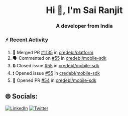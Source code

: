 <h1 align="center">Hi 👋, I'm Sai Ranjit</h1>
<h3 align="center">A developer from India</h3>

### :zap: Recent Activity

<!--START_SECTION:activity-->
1. 🎉 Merged PR [#1135](https://github.com/credebl/platform/pull/1135) in [credebl/platform](https://github.com/credebl/platform)
2. 🗣 Commented on [#55](https://github.com/credebl/mobile-sdk/issues/55#issuecomment-2761243649) in [credebl/mobile-sdk](https://github.com/credebl/mobile-sdk)
3. 🔒 Closed issue [#55](https://github.com/credebl/mobile-sdk/issues/55) in [credebl/mobile-sdk](https://github.com/credebl/mobile-sdk)
4. ❗ Opened issue [#55](https://github.com/credebl/mobile-sdk/issues/55) in [credebl/mobile-sdk](https://github.com/credebl/mobile-sdk)
5. 💪 Opened PR [#54](https://github.com/credebl/mobile-sdk/pull/54) in [credebl/mobile-sdk](https://github.com/credebl/mobile-sdk)
<!--END_SECTION:activity-->

## 🌐 Socials:
[![LinkedIn](https://img.shields.io/badge/LinkedIn-%230077B5.svg?logo=linkedin&logoColor=white)](https://linkedin.com/in/sairanjit) [![Twitter](https://img.shields.io/badge/Twitter-%231DA1F2.svg?logo=Twitter&logoColor=white)](https://twitter.com/sairanjit_) 
